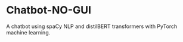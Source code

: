 # Chatbot-NO-GUI
A chatbot using spaCy NLP and distilBERT transformers with PyTorch machine learning. 
